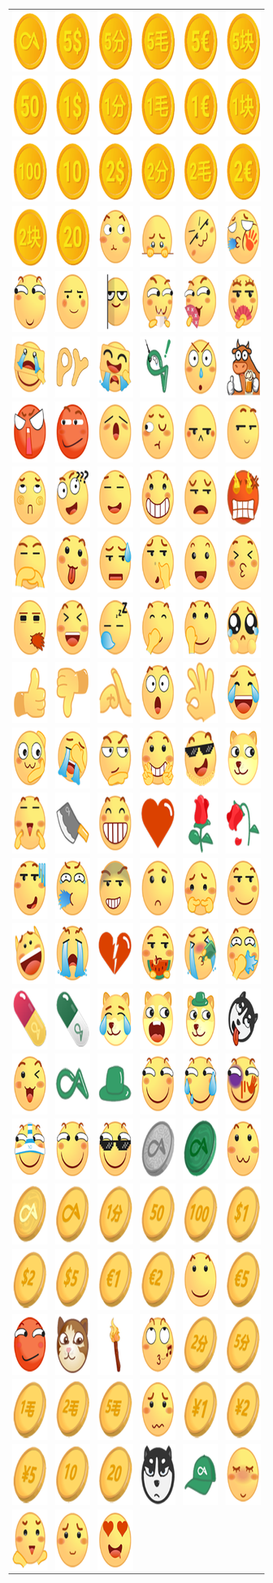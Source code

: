 <table border="0">
  <tr>
    <td align="center">
      <img src="../../image/Coolapk/c_coolb.png" height="120" width="120" />
    </td>
    <td align="center">
      <img src="../../image/Coolapk/c_fived.png" height="120" width="120" />
    </td>
    <td align="center">
      <img src="../../image/Coolapk/c_fivef.png" height="120" width="120" />
    </td>
    <td align="center">
      <img src="../../image/Coolapk/c_fivem.png" height="120" width="120" />
    </td>
    <td align="center">
      <img src="../../image/Coolapk/c_fiveo.png" height="120" width="120" />
    </td>
    <td align="center">
      <img src="../../image/Coolapk/c_fivey.png" height="120" width="120" />
    </td>
  </tr>
  <tr>
    <td align="center">
      <img src="../../image/Coolapk/c_fy.png" height="120" width="120" />
    </td>
    <td align="center">
      <img src="../../image/Coolapk/c_oned.png" height="120" width="120" />
    </td>
    <td align="center">
      <img src="../../image/Coolapk/c_onef.png" height="120" width="120" />
    </td>
    <td align="center">
      <img src="../../image/Coolapk/c_onem.png" height="120" width="120" />
    </td>
    <td align="center">
      <img src="../../image/Coolapk/c_oneo.png" height="120" width="120" />
    </td>
    <td align="center">
      <img src="../../image/Coolapk/c_oney.png" height="120" width="120" />
    </td>
  </tr>
  <tr>
    <td align="center">
      <img src="../../image/Coolapk/c_oy.png" height="120" width="120" />
    </td>
    <td align="center">
      <img src="../../image/Coolapk/c_teny.png" height="120" width="120" />
    </td>
    <td align="center">
      <img src="../../image/Coolapk/c_twod.png" height="120" width="120" />
    </td>
    <td align="center">
      <img src="../../image/Coolapk/c_twof.png" height="120" width="120" />
    </td>
    <td align="center">
      <img src="../../image/Coolapk/c_twom.png" height="120" width="120" />
    </td>
    <td align="center">
      <img src="../../image/Coolapk/c_twoo.png" height="120" width="120" />
    </td>
  </tr>
  <tr>
    <td align="center">
      <img src="../../image/Coolapk/c_twoy.png" height="120" width="120" />
    </td>
    <td align="center">
      <img src="../../image/Coolapk/c_ty.png" height="120" width="120" />
    </td>
    <td align="center">
      <img src="../../image/Coolapk/coolapk_emotion_100_qqdoge.png" height="120" width="120" />
    </td>
    <td align="center">
      <img src="../../image/Coolapk/coolapk_emotion_1010.png" height="120" width="120" />
    </td>
    <td align="center">
      <img src="../../image/Coolapk/coolapk_emotion_1011.png" height="120" width="120" />
    </td>
    <td align="center">
      <img src="../../image/Coolapk/coolapk_emotion_1012.png" height="120" width="120" />
    </td>
  </tr>
  <tr>
    <td align="center">
      <img src="../../image/Coolapk/coolapk_emotion_1013.png" height="120" width="120" />
    </td>
    <td align="center">
      <img src="../../image/Coolapk/coolapk_emotion_1014.png" height="120" width="120" />
    </td>
    <td align="center">
      <img src="../../image/Coolapk/coolapk_emotion_1015.png" height="120" width="120" />
    </td>
    <td align="center">
      <img src="../../image/Coolapk/coolapk_emotion_1016.png" height="120" width="120" />
    </td>
    <td align="center">
      <img src="../../image/Coolapk/coolapk_emotion_1017.png" height="120" width="120" />
    </td>
    <td align="center">
      <img src="../../image/Coolapk/coolapk_emotion_1018.png" height="120" width="120" />
    </td>
  </tr>
  <tr>
    <td align="center">
      <img src="../../image/Coolapk/coolapk_emotion_1019.png" height="120" width="120" />
    </td>
    <td align="center">
      <img src="../../image/Coolapk/coolapk_emotion_101_pyjiaoyi.png" height="120" width="120" />
    </td>
    <td align="center">
      <img src="../../image/Coolapk/coolapk_emotion_1020.png" height="120" width="120" />
    </td>
    <td align="center">
      <img src="../../image/Coolapk/coolapk_emotion_1021.png" height="120" width="120" />
    </td>
    <td align="center">
      <img src="../../image/Coolapk/coolapk_emotion_102_fadai.png" height="120" width="120" />
    </td>
    <td align="center">
      <img src="../../image/Coolapk/coolapk_emotion_103_nb.png" height="120" width="120" />
    </td>
  </tr>
  <tr>
    <td align="center">
      <img src="../../image/Coolapk/coolapk_emotion_104.png" height="120" width="120" />
    </td>
    <td align="center">
      <img src="../../image/Coolapk/coolapk_emotion_105.png" height="120" width="120" />
    </td>
    <td align="center">
      <img src="../../image/Coolapk/coolapk_emotion_106.png" height="120" width="120" />
    </td>
    <td align="center">
      <img src="../../image/Coolapk/coolapk_emotion_107.png" height="120" width="120" />
    </td>
    <td align="center">
      <img src="../../image/Coolapk/coolapk_emotion_108.png" height="120" width="120" />
    </td>
    <td align="center">
      <img src="../../image/Coolapk/coolapk_emotion_109.png" height="120" width="120" />
    </td>
  </tr>
  <tr>
    <td align="center">
      <img src="../../image/Coolapk/coolapk_emotion_10_aoman.png" height="120" width="120" />
    </td>
    <td align="center">
      <img src="../../image/Coolapk/coolapk_emotion_11_yiwen.png" height="120" width="120" />
    </td>
    <td align="center">
      <img src="../../image/Coolapk/coolapk_emotion_12_wuyu.png" height="120" width="120" />
    </td>
    <td align="center">
      <img src="../../image/Coolapk/coolapk_emotion_13_huaixiao.png" height="120" width="120" />
    </td>
    <td align="center">
      <img src="../../image/Coolapk/coolapk_emotion_14_bishi.png" height="120" width="120" />
    </td>
    <td align="center">
      <img src="../../image/Coolapk/coolapk_emotion_15_fanu.png" height="120" width="120" />
    </td>
  </tr>
  <tr>
    <td align="center">
      <img src="../../image/Coolapk/coolapk_emotion_16_tuosai.png" height="120" width="120" />
    </td>
    <td align="center">
      <img src="../../image/Coolapk/coolapk_emotion_17_tushe.png" height="120" width="120" />
    </td>
    <td align="center">
      <img src="../../image/Coolapk/coolapk_emotion_18_han.png" height="120" width="120" />
    </td>
    <td align="center">
      <img src="../../image/Coolapk/coolapk_emotion_19_koubi.png" height="120" width="120" />
    </td>
    <td align="center">
      <img src="../../image/Coolapk/coolapk_emotion_1_hahaha.png" height="120" width="120" />
    </td>
    <td align="center">
      <img src="../../image/Coolapk/coolapk_emotion_20_qinqin.png" height="120" width="120" />
    </td>
  </tr>
  <tr>
    <td align="center">
      <img src="../../image/Coolapk/coolapk_emotion_21_penxue.png" height="120" width="120" />
    </td>
    <td align="center">
      <img src="../../image/Coolapk/coolapk_emotion_22_xiaoyan.png" height="120" width="120" />
    </td>
    <td align="center">
      <img src="../../image/Coolapk/coolapk_emotion_23_shui.png" height="120" width="120" />
    </td>
    <td align="center">
      <img src="../../image/Coolapk/coolapk_emotion_24_wuzuixiao.png" height="120" width="120" />
    </td>
    <td align="center">
      <img src="../../image/Coolapk/coolapk_emotion_25_zaijian.png" height="120" width="120" />
    </td>
    <td align="center">
      <img src="../../image/Coolapk/coolapk_emotion_26_kelian.png" height="120" width="120" />
    </td>
  </tr>
  <tr>
    <td align="center">
      <img src="../../image/Coolapk/coolapk_emotion_27_qiang.png" height="120" width="120" />
    </td>
    <td align="center">
      <img src="../../image/Coolapk/coolapk_emotion_28_ruo.png" height="120" width="120" />
    </td>
    <td align="center">
      <img src="../../image/Coolapk/coolapk_emotion_29_baoquan.png" height="120" width="120" />
    </td>
    <td align="center">
      <img src="../../image/Coolapk/coolapk_emotion_2_jingya.png" height="120" width="120" />
    </td>
    <td align="center">
      <img src="../../image/Coolapk/coolapk_emotion_30_ok.png" height="120" width="120" />
    </td>
    <td align="center">
      <img src="../../image/Coolapk/coolapk_emotion_31_xiaoku.png" height="120" width="120" />
    </td>
  </tr>
  <tr>
    <td align="center">
      <img src="../../image/Coolapk/coolapk_emotion_32_heiha.png" height="120" width="120" />
    </td>
    <td align="center">
      <img src="../../image/Coolapk/coolapk_emotion_33_wulian.png" height="120" width="120" />
    </td>
    <td align="center">
      <img src="../../image/Coolapk/coolapk_emotion_34_jizhi.png" height="120" width="120" />
    </td>
    <td align="center">
      <img src="../../image/Coolapk/coolapk_emotion_35_ye.png" height="120" width="120" />
    </td>
    <td align="center">
      <img src="../../image/Coolapk/coolapk_emotion_36_ku.png" height="120" width="120" />
    </td>
    <td align="center">
      <img src="../../image/Coolapk/coolapk_emotion_37_doge.png" height="120" width="120" />
    </td>
  </tr>
  <tr>
    <td align="center">
      <img src="../../image/Coolapk/coolapk_emotion_38_wozuimei.png" height="120" width="120" />
    </td>
    <td align="center">
      <img src="../../image/Coolapk/coolapk_emotion_39_caidao.png" height="120" width="120" />
    </td>
    <td align="center">
      <img src="../../image/Coolapk/coolapk_emotion_3_ciya.png" height="120" width="120" />
    </td>
    <td align="center">
      <img src="../../image/Coolapk/coolapk_emotion_40_aixin.png" height="120" width="120" />
    </td>
    <td align="center">
      <img src="../../image/Coolapk/coolapk_emotion_41_meigui.png" height="120" width="120" />
    </td>
    <td align="center">
      <img src="../../image/Coolapk/coolapk_emotion_42_diaoxie.png" height="120" width="120" />
    </td>
  </tr>
  <tr>
    <td align="center">
      <img src="../../image/Coolapk/coolapk_emotion_43_heixian.png" height="120" width="120" />
    </td>
    <td align="center">
      <img src="../../image/Coolapk/coolapk_emotion_44_pen.png" height="120" width="120" />
    </td>
    <td align="center">
      <img src="../../image/Coolapk/coolapk_emotion_45_yinxian.png" height="120" width="120" />
    </td>
    <td align="center">
      <img src="../../image/Coolapk/coolapk_emotion_46_nanguo.png" height="120" width="120" />
    </td>
    <td align="center">
      <img src="../../image/Coolapk/coolapk_emotion_47_weiqu.png" height="120" width="120" />
    </td>
    <td align="center">
      <img src="../../image/Coolapk/coolapk_emotion_48_weiweiyixiao.png" height="120" width="120" />
    </td>
  </tr>
  <tr>
    <td align="center">
      <img src="../../image/Coolapk/coolapk_emotion_49_huanhu.png" height="120" width="120" />
    </td>
    <td align="center">
      <img src="../../image/Coolapk/coolapk_emotion_4_liulei.png" height="120" width="120" />
    </td>
    <td align="center">
      <img src="../../image/Coolapk/coolapk_emotion_50_xinsui.png" height="120" width="120" />
    </td>
    <td align="center">
      <img src="../../image/Coolapk/coolapk_emotion_51_chigua.png" height="120" width="120" />
    </td>
    <td align="center">
      <img src="../../image/Coolapk/coolapk_emotion_52_hejiu.png" height="120" width="120" />
    </td>
    <td align="center">
      <img src="../../image/Coolapk/coolapk_emotion_53_pu.png" height="120" width="120" />
    </td>
  </tr>
  <tr>
    <td align="center">
      <img src="../../image/Coolapk/coolapk_emotion_54_hongyaowan.png" height="120" width="120" />
    </td>
    <td align="center">
      <img src="../../image/Coolapk/coolapk_emotion_55_lvyaowan.png" height="120" width="120" />
    </td>
    <td align="center">
      <img src="../../image/Coolapk/coolapk_emotion_56_dogexiaoku.png" height="120" width="120" />
    </td>
    <td align="center">
      <img src="../../image/Coolapk/coolapk_emotion_57_dogehechi.png" height="120" width="120" />
    </td>
    <td align="center">
      <img src="../../image/Coolapk/coolapk_emotion_58_dogeyuanliangta.png" height="120" width="120" />
    </td>
    <td align="center">
      <img src="../../image/Coolapk/coolapk_emotion_59_erha.png" height="120" width="120" />
    </td>
  </tr>
  <tr>
    <td align="center">
      <img src="../../image/Coolapk/coolapk_emotion_5_keai.png" height="120" width="120" />
    </td>
    <td align="center">
      <img src="../../image/Coolapk/coolapk_emotion_60_kuan.png" height="120" width="120" />
    </td>
    <td align="center">
      <img src="../../image/Coolapk/coolapk_emotion_61_lvmao.png" height="120" width="120" />
    </td>
    <td align="center">
      <img src="../../image/Coolapk/coolapk_emotion_62_huaji.png" height="120" width="120" />
    </td>
    <td align="center">
      <img src="../../image/Coolapk/coolapk_emotion_63_liuhanhuaji.png" height="120" width="120" />
    </td>
    <td align="center">
      <img src="../../image/Coolapk/coolapk_emotion_64_shounuehuaji.png" height="120" width="120" />
    </td>
  </tr>
  <tr>
    <td align="center">
      <img src="../../image/Coolapk/coolapk_emotion_65_coshuaji.png" height="120" width="120" />
    </td>
    <td align="center">
      <img src="../../image/Coolapk/coolapk_emotion_66_doujiyanhuaji.png" height="120" width="120" />
    </td>
    <td align="center">
      <img src="../../image/Coolapk/coolapk_emotion_67_mojinghuaji.png" height="120" width="120" />
    </td>
    <td align="center">
      <img src="../../image/Coolapk/coolapk_emotion_68.png" height="120" width="120" />
    </td>
    <td align="center">
      <img src="../../image/Coolapk/coolapk_emotion_69.png" height="120" width="120" />
    </td>
    <td align="center">
      <img src="../../image/Coolapk/coolapk_emotion_6_weixiao.png" height="120" width="120" />
    </td>
  </tr>
  <tr>
    <td align="center">
      <img src="../../image/Coolapk/coolapk_emotion_70.png" height="120" width="120" />
    </td>
    <td align="center">
      <img src="../../image/Coolapk/coolapk_emotion_71.png" height="120" width="120" />
    </td>
    <td align="center">
      <img src="../../image/Coolapk/coolapk_emotion_72.png" height="120" width="120" />
    </td>
    <td align="center">
      <img src="../../image/Coolapk/coolapk_emotion_73.png" height="120" width="120" />
    </td>
    <td align="center">
      <img src="../../image/Coolapk/coolapk_emotion_74.png" height="120" width="120" />
    </td>
    <td align="center">
      <img src="../../image/Coolapk/coolapk_emotion_75.png" height="120" width="120" />
    </td>
  </tr>
  <tr>
    <td align="center">
      <img src="../../image/Coolapk/coolapk_emotion_76.png" height="120" width="120" />
    </td>
    <td align="center">
      <img src="../../image/Coolapk/coolapk_emotion_77.png" height="120" width="120" />
    </td>
    <td align="center">
      <img src="../../image/Coolapk/coolapk_emotion_78.png" height="120" width="120" />
    </td>
    <td align="center">
      <img src="../../image/Coolapk/coolapk_emotion_79.png" height="120" width="120" />
    </td>
    <td align="center">
      <img src="../../image/Coolapk/coolapk_emotion_7_hehe.png" height="120" width="120" />
    </td>
    <td align="center">
      <img src="../../image/Coolapk/coolapk_emotion_80.png" height="120" width="120" />
    </td>
  </tr>
  <tr>
    <td align="center">
      <img src="../../image/Coolapk/coolapk_emotion_81_naikezui.png" height="120" width="120" />
    </td>
    <td align="center">
      <img src="../../image/Coolapk/coolapk_emotion_82_miaomiao.png" height="120" width="120" />
    </td>
    <td align="center">
      <img src="../../image/Coolapk/coolapk_emotion_83_huoba.png" height="120" width="120" />
    </td>
    <td align="center">
      <img src="../../image/Coolapk/coolapk_emotion_84_baiyan.png" height="120" width="120" />
    </td>
    <td align="center">
      <img src="../../image/Coolapk/coolapk_emotion_85.png" height="120" width="120" />
    </td>
    <td align="center">
      <img src="../../image/Coolapk/coolapk_emotion_86.png" height="120" width="120" />
    </td>
  </tr>
  <tr>
    <td align="center">
      <img src="../../image/Coolapk/coolapk_emotion_87.png" height="120" width="120" />
    </td>
    <td align="center">
      <img src="../../image/Coolapk/coolapk_emotion_88.png" height="120" width="120" />
    </td>
    <td align="center">
      <img src="../../image/Coolapk/coolapk_emotion_89.png" height="120" width="120" />
    </td>
    <td align="center">
      <img src="../../image/Coolapk/coolapk_emotion_8_piezui.png" height="120" width="120" />
    </td>
    <td align="center">
      <img src="../../image/Coolapk/coolapk_emotion_90.png" height="120" width="120" />
    </td>
    <td align="center">
      <img src="../../image/Coolapk/coolapk_emotion_91.png" height="120" width="120" />
    </td>
  </tr>
  <tr>
    <td align="center">
      <img src="../../image/Coolapk/coolapk_emotion_92.png" height="120" width="120" />
    </td>
    <td align="center">
      <img src="../../image/Coolapk/coolapk_emotion_93.png" height="120" width="120" />
    </td>
    <td align="center">
      <img src="../../image/Coolapk/coolapk_emotion_94.png" height="120" width="120" />
    </td>
    <td align="center">
      <img src="../../image/Coolapk/coolapk_emotion_95_erhading.png" height="120" width="120" />
    </td>
    <td align="center">
      <img src="../../image/Coolapk/coolapk_emotion_96_kuanlvmao.png" height="120" width="120" />
    </td>
    <td align="center">
      <img src="../../image/Coolapk/coolapk_emotion_97_haixiu.png" height="120" width="120" />
    </td>
  </tr>
  <tr>
    <td align="center">
      <img src="../../image/Coolapk/coolapk_emotion_98_wunai.png" height="120" width="120" />
    </td>
    <td align="center">
      <img src="../../image/Coolapk/coolapk_emotion_99_zhoumei.png" height="120" width="120" />
    </td>
    <td align="center">
      <img src="../../image/Coolapk/coolapk_emotion_9_se.png" height="120" width="120" />
    </td>
  </tr>
</table>
